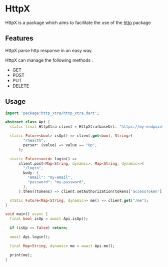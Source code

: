 # HttpX

HttpX is a package which aims to facilitate the use of the [http](https://pub.dev/packages/http) package

## Features

HttpX parse http response in an easy way.

HttpX can manage the following methods :

- GET
- POST
- PUT
- DELETE

## Usage

```dart
import 'package:http_xtra/http_xtra.dart';

abstract class Api {
  static final HttpXtra client = HttpXtra(baseUrl: "https://my-endpoint.com");

  static Future<bool> isUp() => client.get<bool, String>(
        "/health",
        parser: (value) => value == "Up",
      );

  static Future<void> login() =>
      client.post<Map<String, dynamic>, Map<String, dynamic>>(
        "/login",
        body: {
          "email": "my-email",
          "password": "my-password",
        },
      ).then((tokens) => client.setAuthorization(tokens['accessToken']));

  static Future<Map<String, dynamic>> me() => client.get("/me");
}

void main() async {
  final bool isUp = await Api.isUp();

  if (isUp == false) return;

  await Api.login();

  final Map<String, dynamic> me = await Api.me();

  print(me);
}
```
